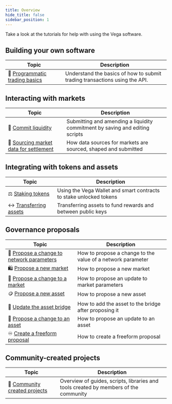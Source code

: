 ```yaml
---
title: Overview
hide_title: false
sidebar_position: 1
---
```

Take a look at the tutorials for help with using the Vega software.

## Building your own software 
| Topic                                                                 |  Description                                                                                                        |
| ----------------------------------------------------------------------| -------------------------------------------------------------------------------------------------------- |
| 🔢 [Programmatic trading basics](./programmatic-trading-basics.md)| Understand the basics of how to submit trading transactions using the API. |

## Interacting with markets
| Topic                                                                 |  Description                                                                                                        |
| ----------------------------------------------------------------------| -------------------------------------------------------------------------------------------------------- |
| 🫗 [Commit liquidity](./committing-liquidity.md)               | Submitting and amending a liquidity commitment by saving and editing scripts |
| 🔮 [Sourcing market data for settlement](./using-data-sources.md)               | How data sources for markets are sourced, shaped and submitted |

## Integrating with tokens and assets
| Topic                                                                 |  Description                                                                                                        |
| ----------------------------------------------------------------------| -------------------------------------------------------------------------------------------------------- |
| ⚖️ [Staking tokens](./staking-tokens.md)               | Using the Vega Wallet and smart contracts to stake unlocked tokens |
| ↔️ [Transferring assets](./transferring-assets.md)               | Transferring assets to fund rewards and between public keys |


## Governance proposals
| Topic                                                                 |  Description                                                                                                        |
| ----------------------------------------------------------------------| -------------------------------------------------------------------------------------------------------- |
| 🧱 [Propose a change to network parameters](./proposals/network-parameter-proposal.md)        | How to propose a change to the value of a network parameter |
| 🛍️ [Propose a new market](./proposals/new-market-proposal.md)        | How to propose a new market |
| 🛒 [Propose a change to a market](./proposals/update-market-proposal.md)        | How to propose an update to market parameters |
| 🪙 [Propose a new asset](./proposals/new-asset-proposal.md)        | How to propose a new asset |
| 🌉 [Update the asset bridge](./proposals/update-asset-bridge.md)        | How to add the asset to the bridge after proposing it |
| 💱 [Propose a change to an asset](./proposals/update-asset-proposal.md)        | How to propose an update to an asset |
| ♾️ [Create a freeform proposal](./proposals/freeform-proposal.md)                     | How to create a freeform proposal |

## Community-created projects
| Topic                                                                 |  Description                                                                                                        |
| ----------------------------------------------------------------------| -------------------------------------------------------------------------------------------------------- |
| 👥 [Community created projects ](./community-created.md)               | Overview of guides, scripts, libraries and tools created by members of the community |

